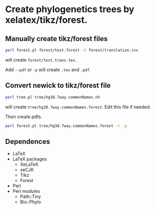 # Create phylogenetics trees by xelatex/tikz/forest.

## Manually create tikz/forest files

```bash
perl forest.pl forest/test.forest -t forest/translation.csv
```

will create `forest/test.trans.tex`.

Add `--pdf` or `-p` will create `.tex` and `.pdf`.

## Convert newick to tikz/forest file

```bash
perl tree.pl tree/hg38.7way.commonNames.nh
```

will create `tree/hg38.7way.commonNames.forest`. Edit this file if needed.

Then create pdfs.

```bash
perl forest.pl tree/hg38.7way.commonNames.forest -r -p
```

## Dependences

* LaTeX
* LaTeX packages
    * XeLaTeX
    * xeCJK
    * Tikz
    * Forest
* Perl
* Perl modules
    * Path::Tiny
    * Bio::Phylo
